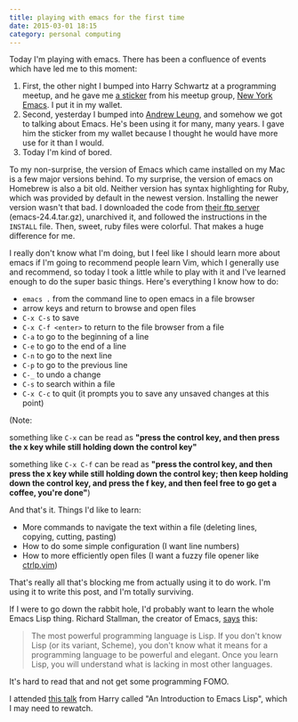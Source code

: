 ```yaml
---
title: playing with emacs for the first time
date: 2015-03-01 18:15
category: personal computing
---
```


Today I'm playing with emacs. There has been a confluence of events which have led me to this moment:

1. First, the other night I bumped into Harry Schwartz at a programming meetup, and he gave me [a sticker][] from his meetup group, [New York Emacs][]. I put it in my wallet.
2. Second, yesterday I bumped into [Andrew Leung](https://github.com/a-leung), and somehow we got to talking about Emacs. He's been using it for many, many years. I gave him the sticker from my wallet because I thought he would have more use for it than I would.
3. Today I'm kind of bored.

[a sticker]: http://harryrschwartz.com/2015/02/18/emacsnyc-stickers.html
[New York Emacs]: http://emacsnyc.org/

To my non-surprise, the version of Emacs which came installed on my Mac is a few major versions behind. To my surprise, the version of emacs on Homebrew is also a bit old. Neither version has syntax highlighting for Ruby, which was provided by default in the newest version. Installing the newer version wasn't that bad. I downloaded the code from [their ftp server](http://ftp.gnu.org/gnu/emacs/) (emacs-24.4.tar.gz), unarchived it, and followed the instructions in the `INSTALL` file. Then, sweet, ruby files were colorful. That makes a huge difference for me.

I really don't know what I'm doing, but I feel like I should learn more about emacs if I'm going to recommend people learn Vim, which I generally use and recommend, so today I took a little while to play with it and I've learned enough to do the super basic things. Here's everything I know how to do:

* `emacs .` from the command line to open emacs in a file browser
* arrow keys and return to browse and open files
* `C-x C-s` to save
* `C-x C-f <enter>` to return to the file browser from a file
* `C-a` to go to the beginning of a line
* `C-e` to go to the end of a line
* `C-n` to go to the next line
* `C-p` to go to the previous line
* `C-_` to undo a change
* `C-s` to search within a file
* `C-x C-c` to quit (it prompts you to save any unsaved changes at this point)

(Note:

something like `C-x` can be read as **"press the control key, and then press the x key while still holding down the control key"**

something like `C-x C-f` can be read as **"press the control key, and then press the x key while still holding down the control key; then keep holding down the control key, and press the f key, and then feel free to go get a coffee, you're done"**)

And that's it. Things I'd like to learn:

* More commands to navigate the text within a file (deleting lines, copying, cutting, pasting)
* How to do some simple configuration (I want line numbers)
* How to more efficiently open files (I want a fuzzy file opener like [ctrlp.vim](https://github.com/kien/ctrlp.vim))

That's really all that's blocking me from actually using it to do work. I'm using it to write this post, and I'm totally surviving.

If I were to go down the rabbit hole, I'd probably want to learn the whole Emacs Lisp thing. Richard Stallman, the creator of Emacs, [says][] this:

> The most powerful programming language is Lisp. If you don't know Lisp (or its variant, Scheme), you don't know what it means for a programming language to be powerful and elegant. Once you learn Lisp, you will understand what is lacking in most other languages.

[says]: https://stallman.org/stallman-computing.html

It's hard to read that and not get some programming FOMO.

I attended [this talk](https://www.youtube.com/watch?v=2z-YBsd5snY) from Harry called "An Introduction to Emacs Lisp", which I may need to rewatch.
